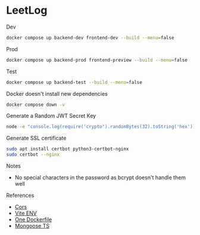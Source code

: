 # LeetLog

Dev

```sh
docker compose up backend-dev frontend-dev --build --menu=false
```

Prod

```sh
docker compose up backend-prod frontend-preview --build --menu=false
```

Test

```sh
docker compose up backend-test --build --menu=false
```

Docker doesn't install new dependencies

```sh
docker compose down -v
```

Generate a Random JWT Secret Key

```sh
node -e "console.log(require('crypto').randomBytes(32).toString('hex'))"
```

Generate SSL certificate
```sh
sudo apt install certbot python3-certbot-nginx
sudo certbot --nginx
```

Notes

- No special characters in the password as bcrypt doesn't handle them well

References

- [Cors](https://expressjs.com/en/resources/middleware/cors.html)
- [Vite ENV](https://vite.dev/guide/env-and-mode.html)
- [One Dockerfile](https://dev.to/massivebrains/use-same-dockerfile-for-dev-production-1l7f)
- [Mongoose TS](https://mongoosejs.com/docs/typescript.html)